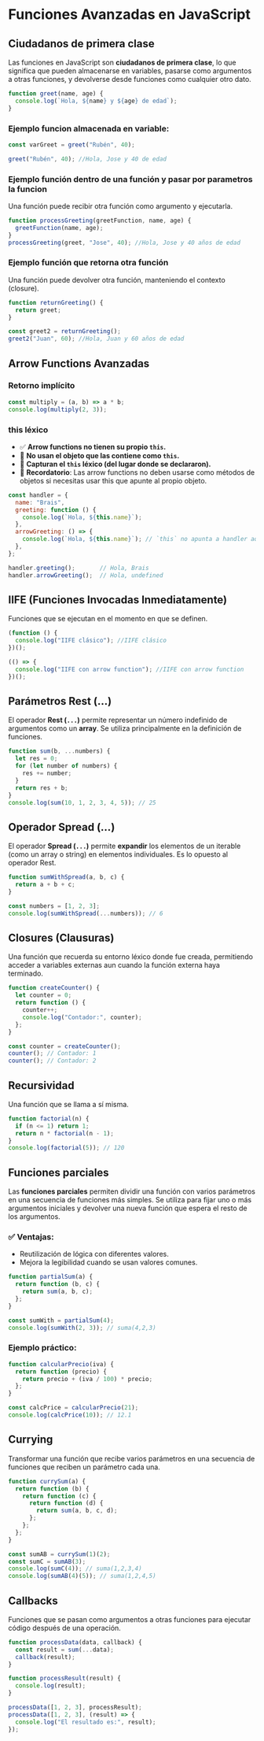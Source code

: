 # Funciones Avanzadas en JavaScript

## Ciudadanos de primera clase

Las funciones en JavaScript son **ciudadanos de primera clase**, lo que significa que pueden almacenarse en variables, pasarse como argumentos a otras funciones, y devolverse desde funciones como cualquier otro dato.
```js
function greet(name, age) {
  console.log(`Hola, ${name} y ${age} de edad`);
}
```

### Ejemplo funcion almacenada en variable:
```js
const varGreet = greet("Rubén", 40);

greet("Rubén", 40); //Hola, Jose y 40 de edad
```

### Ejemplo función dentro de una función y pasar por parametros la funcion

Una función puede recibir otra función como argumento y ejecutarla.

```js
function processGreeting(greetFunction, name, age) {
  greetFunction(name, age);
}
processGreeting(greet, "Jose", 40); //Hola, Jose y 40 años de edad
```

### Ejemplo función que retorna otra función
Una función puede devolver otra función, manteniendo el contexto (closure).

```js
function returnGreeting() {
  return greet;
}

const greet2 = returnGreeting();
greet2("Juan", 60); //Hola, Juan y 60 años de edad
```

## Arrow Functions Avanzadas

### Retorno implícito

```js
const multiply = (a, b) => a * b;
console.log(multiply(2, 3));
```

### this léxico

- ✅ **Arrow functions no tienen su propio `this`.**
- 🚫 **No usan el objeto que las contiene como `this`.**
- 🔁 **Capturan el `this` léxico (del lugar donde se declararon).**
- 🔁 **Recordatorio**: Las arrow functions no deben usarse como métodos de objetos si necesitas usar this que apunte al propio objeto.

```js
const handler = {
  name: "Brais",
  greeting: function () {
    console.log(`Hola, ${this.name}`);
  },
  arrowGreeting: () => {
    console.log(`Hola, ${this.name}`); // `this` no apunta a handler aquí porque `this` viene del lugar donde fue definida (window o module)
  },
};

handler.greeting();       // Hola, Brais
handler.arrowGreeting();  // Hola, undefined
```

## IIFE (Funciones Invocadas Inmediatamente)

Funciones que se ejecutan en el momento en que se definen.

```js
(function () {
  console.log("IIFE clásico"); //IIFE clásico
})();

(() => {
  console.log("IIFE con arrow function"); //IIFE con arrow function
})();
```

## Parámetros Rest (...)
El operador **Rest (`...`)** permite representar un número indefinido de argumentos como un **array**. Se utiliza principalmente en la definición de funciones.

```js
function sum(b, ...numbers) {
  let res = 0;
  for (let number of numbers) {
    res += number;
  }
  return res + b;
}
console.log(sum(10, 1, 2, 3, 4, 5)); // 25
```

## Operador Spread (...)

El operador **Spread (`...`)** permite **expandir** los elementos de un iterable (como un array o string) en elementos individuales. Es lo opuesto al operador Rest.


```js
function sumWithSpread(a, b, c) {
  return a + b + c;
}

const numbers = [1, 2, 3];
console.log(sumWithSpread(...numbers)); // 6
```

## Closures (Clausuras)
Una función que recuerda su entorno léxico donde fue creada, permitiendo acceder a variables externas aun cuando la función externa haya terminado.

```js
function createCounter() {
  let counter = 0;
  return function () {
    counter++;
    console.log("Contador:", counter);
  };
}

const counter = createCounter();
counter(); // Contador: 1
counter(); // Contador: 2
```

## Recursividad
Una función que se llama a sí misma.

```js
function factorial(n) {
  if (n <= 1) return 1;
  return n * factorial(n - 1);
}
console.log(factorial(5)); // 120
```

## Funciones parciales
Las **funciones parciales** permiten dividir una función con varios parámetros en una secuencia de funciones más simples. Se utiliza para fijar uno o más argumentos iniciales y devolver una nueva función que espera el resto de los argumentos.

### ✅ Ventajas:
- Reutilización de lógica con diferentes valores.
- Mejora la legibilidad cuando se usan valores comunes.

```js
function partialSum(a) {
  return function (b, c) {
    return sum(a, b, c);
  };
}

const sumWith = partialSum(4);
console.log(sumWith(2, 3)); // suma(4,2,3)
```

### Ejemplo práctico:

```js
function calcularPrecio(iva) {
  return function (precio) {
    return precio + (iva / 100) * precio;
  };
}

const calcPrice = calcularPrecio(21);
console.log(calcPrice(10)); // 12.1
```

## Currying
Transformar una función que recibe varios parámetros en una secuencia de funciones que reciben un parámetro cada una.

```js
function currySum(a) {
  return function (b) {
    return function (c) {
      return function (d) {
        return sum(a, b, c, d);
      };
    };
  };
}

const sumAB = currySum(1)(2);
const sumC = sumAB(3);
console.log(sumC(4)); // suma(1,2,3,4)
console.log(sumAB(4)(5)); // suma(1,2,4,5)
```

## Callbacks
Funciones que se pasan como argumentos a otras funciones para ejecutar código después de una operación.

```js
function processData(data, callback) {
  const result = sum(...data);
  callback(result);
}

function processResult(result) {
  console.log(result);
}

processData([1, 2, 3], processResult);
processData([1, 2, 3], (result) => {
  console.log("El resultado es:", result);
});
```